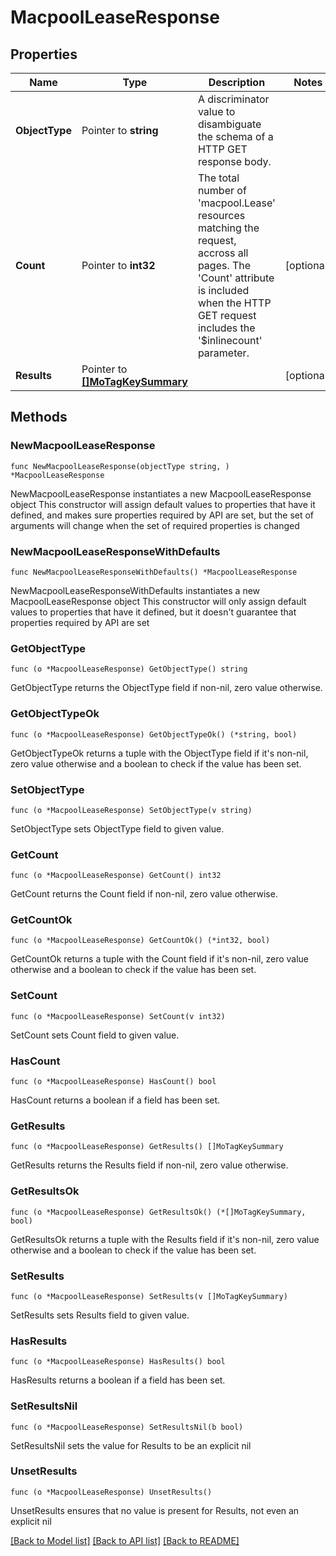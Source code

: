 # MacpoolLeaseResponse

## Properties

Name | Type | Description | Notes
------------ | ------------- | ------------- | -------------
**ObjectType** | Pointer to **string** | A discriminator value to disambiguate the schema of a HTTP GET response body. | 
**Count** | Pointer to **int32** | The total number of &#39;macpool.Lease&#39; resources matching the request, accross all pages. The &#39;Count&#39; attribute is included when the HTTP GET request includes the &#39;$inlinecount&#39; parameter. | [optional] 
**Results** | Pointer to [**[]MoTagKeySummary**](MoTagKeySummary.md) |  | [optional] 

## Methods

### NewMacpoolLeaseResponse

`func NewMacpoolLeaseResponse(objectType string, ) *MacpoolLeaseResponse`

NewMacpoolLeaseResponse instantiates a new MacpoolLeaseResponse object
This constructor will assign default values to properties that have it defined,
and makes sure properties required by API are set, but the set of arguments
will change when the set of required properties is changed

### NewMacpoolLeaseResponseWithDefaults

`func NewMacpoolLeaseResponseWithDefaults() *MacpoolLeaseResponse`

NewMacpoolLeaseResponseWithDefaults instantiates a new MacpoolLeaseResponse object
This constructor will only assign default values to properties that have it defined,
but it doesn't guarantee that properties required by API are set

### GetObjectType

`func (o *MacpoolLeaseResponse) GetObjectType() string`

GetObjectType returns the ObjectType field if non-nil, zero value otherwise.

### GetObjectTypeOk

`func (o *MacpoolLeaseResponse) GetObjectTypeOk() (*string, bool)`

GetObjectTypeOk returns a tuple with the ObjectType field if it's non-nil, zero value otherwise
and a boolean to check if the value has been set.

### SetObjectType

`func (o *MacpoolLeaseResponse) SetObjectType(v string)`

SetObjectType sets ObjectType field to given value.


### GetCount

`func (o *MacpoolLeaseResponse) GetCount() int32`

GetCount returns the Count field if non-nil, zero value otherwise.

### GetCountOk

`func (o *MacpoolLeaseResponse) GetCountOk() (*int32, bool)`

GetCountOk returns a tuple with the Count field if it's non-nil, zero value otherwise
and a boolean to check if the value has been set.

### SetCount

`func (o *MacpoolLeaseResponse) SetCount(v int32)`

SetCount sets Count field to given value.

### HasCount

`func (o *MacpoolLeaseResponse) HasCount() bool`

HasCount returns a boolean if a field has been set.

### GetResults

`func (o *MacpoolLeaseResponse) GetResults() []MoTagKeySummary`

GetResults returns the Results field if non-nil, zero value otherwise.

### GetResultsOk

`func (o *MacpoolLeaseResponse) GetResultsOk() (*[]MoTagKeySummary, bool)`

GetResultsOk returns a tuple with the Results field if it's non-nil, zero value otherwise
and a boolean to check if the value has been set.

### SetResults

`func (o *MacpoolLeaseResponse) SetResults(v []MoTagKeySummary)`

SetResults sets Results field to given value.

### HasResults

`func (o *MacpoolLeaseResponse) HasResults() bool`

HasResults returns a boolean if a field has been set.

### SetResultsNil

`func (o *MacpoolLeaseResponse) SetResultsNil(b bool)`

 SetResultsNil sets the value for Results to be an explicit nil

### UnsetResults
`func (o *MacpoolLeaseResponse) UnsetResults()`

UnsetResults ensures that no value is present for Results, not even an explicit nil

[[Back to Model list]](../README.md#documentation-for-models) [[Back to API list]](../README.md#documentation-for-api-endpoints) [[Back to README]](../README.md)


